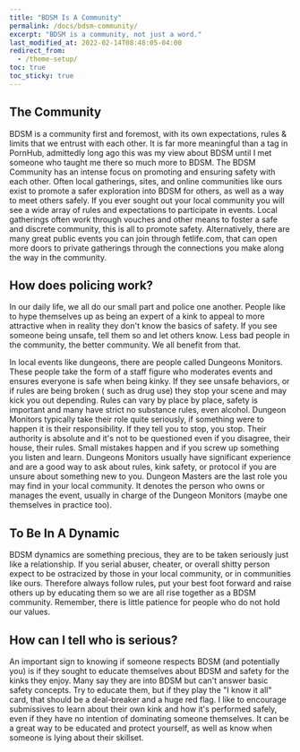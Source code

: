 ```yaml
---
title: "BDSM Is A Community"
permalink: /docs/bdsm-community/
excerpt: "BDSM is a community, not just a word."
last_modified_at: 2022-02-14T08:48:05-04:00
redirect_from:
  - /theme-setup/
toc: true
toc_sticky: true
---
```

## The Community
BDSM is a community first and foremost, with its own expectations, rules & limits that we entrust with each other. It is far more meaningful than a tag in PornHub, admittedly long ago this was my view about BDSM until I met someone who taught me there so much more to BDSM. The BDSM Community has an intense focus on promoting and ensuring safety with each other. Often local gatherings, sites, and online communities like ours exist to promote a safer exploration into BDSM for others, as well as a way to meet others safely. If you ever sought out your local community you will see a wide array of rules and expectations to participate in events. Local gatherings often work through vouches and other means to foster a safe and discrete community, this is all to promote safety. Alternatively, there are many great public events you can join through fetlife.com, that can open more doors to private gatherings through the connections you make along the way in the community.

## How does policing work?
In our daily life, we all do our small part and police one another. People like to hype themselves up as being an expert of a kink to appeal to more attractive when in reality they don't know the basics of safety. If you see someone being unsafe, tell them so and let others know. Less bad people in the community, the better community. We all benefit from that.

In local events like dungeons, there are people called Dungeons Monitors. These people take the form of a staff figure who moderates events and ensures everyone is safe when being kinky. If they see unsafe behaviors, or if rules are being broken ( such as drug use) they stop your scene and may kick you out depending. Rules can vary by place by place, safety is important and many have strict no substance rules, even alcohol. Dungeon Monitors typically take their role quite seriously, if something were to happen it is their responsibility. If they tell you to stop, you stop. Their authority is absolute and it's not to be questioned even if you disagree, their house, their rules. Small mistakes happen and if you screw up something you listen and learn. Dungeons Monitors usually have significant experience and are a good way to ask about rules, kink safety, or protocol if you are unsure about something new to you. Dungeon Masters are the last role you may find in your local community. It denotes the person who owns or manages the event, usually in charge of the Dungeon Monitors (maybe one themselves in practice too).

##  To Be In A Dynamic
BDSM dynamics are something precious, they are to be taken seriously just like a relationship. If you serial abuser, cheater, or overall shitty person expect to be ostracized by those in your local community, or in communities like ours. Therefore always follow rules, put your best foot forward and raise others up by educating them so we are all rise together as a BDSM community. Remember, there is little patience for people who do not hold our values.

## How can I tell who is serious?
An important sign to knowing if someone respects BDSM (and potentially you) is if they sought to educate themselves about BDSM and safety for the kinks they enjoy. Many say they are into BDSM but can't answer basic safety concepts. Try to educate them, but if they play the "I know it all" card, that should be a deal-breaker and a huge red flag. I like to encourage submissives to learn about their own kink and how it's performed safely, even if they have no intention of dominating someone themselves. It can be a great way to be educated and protect yourself, as well as know when someone is lying about their skillset.